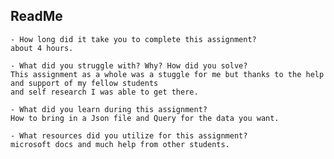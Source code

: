 

## ReadMe

	- How long did it take you to complete this assignment?
	about 4 hours.

	- What did you struggle with? Why? How did you solve?
	This assignment as a whole was a stuggle for me but thanks to the help and support of my fellow students
	and self research I was able to get there. 

	- What did you learn during this assignment?
	How to bring in a Json file and Query for the data you want. 

    - What resources did you utilize for this assignment?
	microsoft docs and much help from other students.

